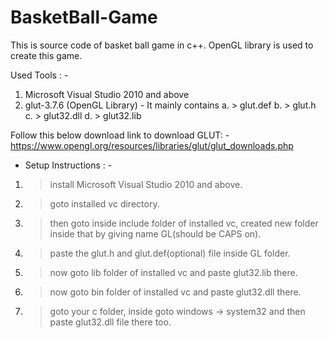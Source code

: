 # BasketBall-Game
This is source code of basket ball game in c++. OpenGL library is used to create this game.

Used Tools : - 

1. Microsoft Visual Studio 2010 and above
2. glut-3.7.6 (OpenGL Library) - It mainly contains 
a. > glut.def 
b. > glut.h 
c. > glut32.dll 
d. > glut32.lib

Follow this below download link to download GLUT: - 
https://www.opengl.org/resources/libraries/glut/glut_downloads.php

* Setup Instructions : - 
1. > install Microsoft Visual Studio 2010 and above.
2. > goto installed vc directory. 
3. > then goto inside include folder of installed vc, created new folder inside that by giving name GL(should be CAPS on).
4. > paste the glut.h and glut.def(optional) file inside GL folder.
5. > now goto lib folder of installed vc and paste glut32.lib there.
6. > now goto bin folder of installed vc and paste glut32.dll there.
7. > goto your c folder, inside goto windows -> system32 and then paste glut32.dll file there too.
